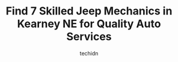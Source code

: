 ---
layout: ampstory
image: https://images.unsplash.com/photo-1508974239320-0a029497e820?ixlib=rb-4.0.3&ixid=MnwxMjA3fDB8MHxwaG90by1wYWdlfHx8fGVufDB8fHx8&auto=format&fit=crop&w=640&h=853&q=80
author: techidn
featured: false
description: For top-quality automotive repairs and maintenance, visit the 7 best Jeep Mechanic in Kearney NE, USA. Their reputation for excellence and their dedication to customer satisfaction make them
title: Find 7 Skilled Jeep Mechanics in Kearney NE for Quality Auto Services
cover:
   title: Find 7 Skilled Jeep Mechanics in Kearney NE for Quality Auto Services
   subtitle: Rickpate
   background: https://images.unsplash.com/photo-1508974239320-0a029497e820?ixlib=rb-4.0.3&ixid=MnwxMjA3fDB8MHxwaG90by1wYWdlfHx8fGVufDB8fHx8&auto=format&fit=crop&w=640&h=853&q=80

pages: 
 - layout: thirds
   top: <h1>#1 Kearney Tire & Auto Service</h1>
   bottom: "<p>Lonnie is the best! I would describe myself as a DIY YouTube mechanic and so my knowledge reaches its end quite frequently. I always bring my vehicles to Kearney Ag & Aut</p>"
   background: https://www.knot35.com/toplist/wp-content/uploads/2023/06/best-jeep-mechanic-1-in-kearney-ne-1685838451.png
   backgroundblur: true
 - layout: thirds
   top: <h1>#2 Kearney Towing & Repair Center</h1>
   bottom: "<p>1303 E 22nd St, Kearney, NE 68847, United States</p>"
   background: https://www.knot35.com/toplist/wp-content/uploads/2023/06/best-jeep-mechanic-2-in-kearney-ne-1685838451.jpeg
   cta:
      link: https://www.knot35.com/toplist/find-7-skilled-jeep-mechanics-in-kearney-ne-for-quality-auto-services/
      text: Find 7 Skilled Jeep Mechanics in Kearney NE for Quality Auto Services
 - layout: thirds
   top: <h1>#3 Gregs Auto Repair</h1>
   bottom: "<p>1410 E 11th St, Kearney, NE 68847, United States</p>"
   background: https://www.knot35.com/toplist/wp-content/uploads/2023/06/best-jeep-mechanic-3-in-kearney-ne-1685838452.png
   cta:
      link: https://www.knot35.com/toplist/find-7-skilled-jeep-mechanics-in-kearney-ne-for-quality-auto-services/
      text: Find 7 Skilled Jeep Mechanics in Kearney NE for Quality Auto Services
 - layout: thirds
   top: <h1>#4 Kearney Ag & Auto Repair</h1>
   bottom: "<p>2305 K Avenue, Kearney, NE 68847, United States</p>"
   background: https://images.unsplash.com/photo-1527066579998-dbbae57f45ce?ixlib=rb-4.0.3&ixid=MnwxMjA3fDB8MHxwaG90by1wYWdlfHx8fGVufDB8fHx8&auto=format&fit=crop&w=640&h=853&q=80
   cta:
      link: https://www.knot35.com/toplist/find-7-skilled-jeep-mechanics-in-kearney-ne-for-quality-auto-services/
      text: Find 7 Skilled Jeep Mechanics in Kearney NE for Quality Auto Services
 - layout: thirds
   top: <h1>#5 Tims Auto</h1>
   bottom: "<p>825 E 25th St, Kearney, NE 68847, United States</p>"
   background: https://images.unsplash.com/photo-1604871000636-074fa5117945?ixlib=rb-4.0.3&ixid=MnwxMjA3fDB8MHxwaG90by1wYWdlfHx8fGVufDB8fHx8&auto=format&fit=crop&w=640&h=853&q=80
   cta:
      link: https://www.knot35.com/toplist/find-7-skilled-jeep-mechanics-in-kearney-ne-for-quality-auto-services/
      text: Find 7 Skilled Jeep Mechanics in Kearney NE for Quality Auto Services
 - layout: thirds
   top: <h1>#6 Precision Import Repair</h1>
   bottom: "<p>1022 B Avenue, Kearney, NE 68847, United States</p>"
   background: https://images.unsplash.com/photo-1553949345-eb786bb3f7ba?ixlib=rb-4.0.3&ixid=MnwxMjA3fDB8MHxwaG90by1wYWdlfHx8fGVufDB8fHx8&auto=format&fit=crop&w=640&h=853&q=80
   cta:
      link: https://www.knot35.com/toplist/find-7-skilled-jeep-mechanics-in-kearney-ne-for-quality-auto-services/
      text: Find 7 Skilled Jeep Mechanics in Kearney NE for Quality Auto Services
 - layout: thirds
   top: <h1>#7 ATS-Auto Tech Specialists</h1>
   bottom: "<p>901 E 25th St, Kearney, NE 68847, United States</p>"
   background: https://images.unsplash.com/photo-1599422314077-f4dfdaa4cd09?ixlib=rb-4.0.3&ixid=MnwxMjA3fDB8MHxwaG90by1wYWdlfHx8fGVufDB8fHx8&auto=format&fit=crop&w=640&h=853&q=80
   cta:
      link: https://www.knot35.com/toplist/find-7-skilled-jeep-mechanics-in-kearney-ne-for-quality-auto-services/
      text: Find 7 Skilled Jeep Mechanics in Kearney NE for Quality Auto Services
 - layout: thirds
   middle: Continue reading...
   background: https://images.unsplash.com/photo-1509114397022-ed747cca3f65?ixlib=rb-4.0.3&ixid=MnwxMjA3fDB8MHxwaG90by1wYWdlfHx8fGVufDB8fHx8&auto=format&fit=crop&w=640&h=853&q=80
   cta:
      link: https://www.knot35.com/toplist/find-7-skilled-jeep-mechanics-in-kearney-ne-for-quality-auto-services/
      text: Find 7 Skilled Jeep Mechanics in Kearney NE for Quality Auto Services
      
---